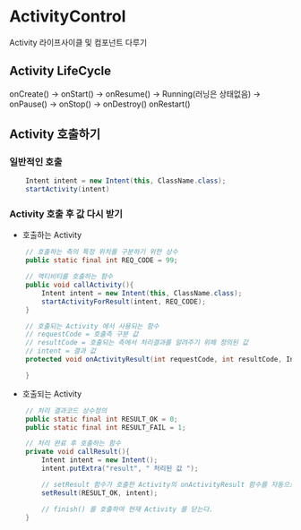 # ActivityControl
Activity 라이프사이클 및 컴포넌트 다루기

## Activity LifeCycle

onCreate() -> onStart() -> onResume() -> Running(러닝은 상태없음) -> onPause() -> onStop() -> onDestroy()
                                                                                           onRestart()

## Activity 호출하기

### 일반적인 호출
```java
    Intent intent = new Intent(this, ClassName.class);
    startActivity(intent)
```

### Activity 호출 후 값 다시 받기
* 호출하는 Activity
```java
    // 호출하는 측의 특정 위치를 구분하기 위한 상수
    public static final int REQ_CODE = 99;

    // 액티비티를 호출하는 함수
    public void callActivity(){
        Intent intent = new Intent(this, ClassName.class);
        startActivityForResult(intent, REQ_CODE);
    }

    // 호출되는 Activity 에서 사용되는 함수
    // requestCode = 호출측 구분 값
    // resultCode = 호출되는 측에서 처리결과를 알려주기 위해 정의된 값
    // intent = 결과 값
    protected void onActivityResult(int requestCode, int resultCode, Intent intent){

    }
```

* 호출되는 Activity
```java
    // 처리 결과코드 상수정의
    public static final int RESULT_OK = 0;
    public static final int RESULT_FAIL = 1;

    // 처리 완료 후 호출하는 함수
    private void callResult(){
        Intent intent = new Intent();
        intent.putExtra("result", " 처리된 값 ");

        // setResult 함수가 호출한 Activity의 onActivityResult 함수를 자동으로 호출한다.
        setResult(RESULT_OK, intent);

        // finish() 를 호출하여 현재 Activity 를 닫는다.
    }
```